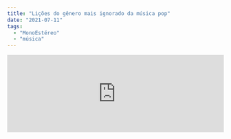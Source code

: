 ```yaml
---
title: "Lições do gênero mais ignorado da música pop"
date: "2021-07-11"
tags: 
  - "MonoEstéreo"
  - "música"
---
```


<iframe src="https://anchor.fm/monoestereo/embed/episodes/Lies-do-gnero-mais-ignorado-da-msica-pop-e149bmv" height="180px" width="100%" frameborder="0" scrolling="no" style="width:100%;height:180px"></iframe>
